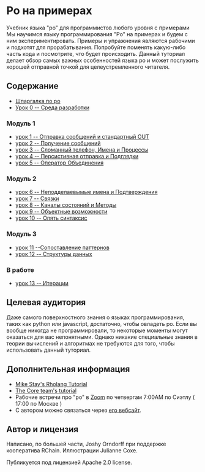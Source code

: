 # Ро на примерах
Учебник языка "ро" для программистов любого уровня с примерами
Мы научимся языку программирования "Ро" на примерах и будем с ним экспериментировать. Примеры и упражнения являются рабочими и подхотят для прорабатывания. Попробуйте поменять какую-либо часть кода и посмотрите, что будет происходить. Данный туториал делает обзор самых важных особенностей языка ро и может послужить хорошей отправной точкой для целеустремленного читателя.

## Содержание
* [Шпаргалка по ро](cheatSheet/README_RU.md)
* [Урок 0 -- Среда разработки](00-DeveloperEnvironment/README_RU.md)

### Модуль 1

* [урок 1 -- Отправка сообщений и стандартный OUT](01-SendingAndStandardOut/README_RU.md)
* [урок 2 -- Получение сообщений](02-Receiving/README_RU.md)
* [урок 3 -- Сломанный телефон, Имена и Процессы](03-TelephoneNamesAndProcesses/README_RU.md)
* [урок 4 -- Персистивная отправка и Подглядки](04-PersistentSendAndPeek/README_RU.md)
* [урок 5 -- Оператор Объединения](05-JoinOperator/README_RU.md)

### Модуль 2
* [урок 6 -- Неподделаевымые имена и Подтверждения](06-UnforgeableNamesAndAcks/)
* [урок 7 -- Связки](07-Bundles/)
* [урок 8 -- Каналы состояний и Методы](08-StateChannelsAndMethods/)
* [урок 9 -- Объектные возможности](09-ObjectCapabilities/)
* [урок 10 -- Опять синтаксис](10-MoreSyntax/)

### Модуль 3
* [урок 11 --Сопоставление паттернов](11-PatternMatching/)
* [урок 12 -- Структуры данных](12-DataStructures/)

### В работе
* [урок 13 -- Итерации](13-Iteration/)

## Целевая аудитория
Даже самого поверхностного знания о языках программирования, таких как python или javascript, достаточно, чтобы овладеть ро. Если вы вообще никогда не программировали, то некоторые моменты могут оказаться для вас непонятными. Однако никакие специальные знания в теории вычислений и алгоритмах не требуются для того, чтобы использовать данный туториал.

## Дополнительная информация
* [Mike Stay's Rholang Tutorial](https://developer.rchain.coop/tutorial/)
* [The Core team's tutorial](https://github.com/rchain/rchain/blob/master/docs/rholang/rholangtut.md)
* Рабочие встречи про "ро" в [Zoom](https://zoom.us/j/6853551826) по четвергам 7:00AM по Сиэтлу ( 17:00 по Москве )
* С автором можно связаться через [его вебсайт](https://joshyorndorff.com/contact).

## Автор и лицензия
Написано, по большей части, Joshy Orndorff при поддержке кооператива RChain.
Иллюстрации Julianne Coxe.

Публикуется под лицензией Apache 2.0 license.
